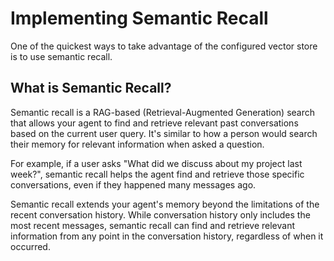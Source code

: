 # Implementing Semantic Recall

One of the quickest ways to take advantage of the configured vector store is to use semantic recall.

## What is Semantic Recall?

Semantic recall is a RAG-based (Retrieval-Augmented Generation) search that allows your agent to find and retrieve relevant past conversations based on the current user query. It's similar to how a person would search their memory for relevant information when asked a question.

For example, if a user asks "What did we discuss about my project last week?", semantic recall helps the agent find and retrieve those specific conversations, even if they happened many messages ago.

Semantic recall extends your agent's memory beyond the limitations of the recent conversation history. While conversation history only includes the most recent messages, semantic recall can find and retrieve relevant information from any point in the conversation history, regardless of when it occurred.
